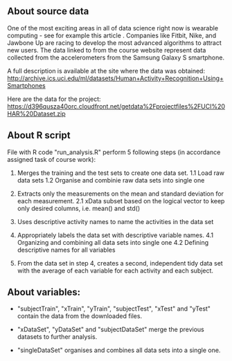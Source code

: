 ## About source data
One of the most exciting areas in all of data science right now is wearable computing - see for example this article . Companies like Fitbit, Nike, and Jawbone Up are racing to develop the most advanced algorithms to attract new users. The data linked to from the course website represent data collected from the accelerometers from the Samsung Galaxy S smartphone. 

A full description is available at the site where the data was obtained:
http://archive.ics.uci.edu/ml/datasets/Human+Activity+Recognition+Using+Smartphones

Here are the data for the project:
https://d396qusza40orc.cloudfront.net/getdata%2Fprojectfiles%2FUCI%20HAR%20Dataset.zip

## About R script
File with R code "run_analysis.R" perform 5 following steps (in accordance assigned task of course work):   

1. Merges the training and the test sets to create one data set.
    1.1 Load raw data sets
    1.2 Organise and combinie raw data sets into single one
    
2. Extracts only the measurements on the mean and standard deviation for each measurement.
    2.1 xData subset based on the logical vector to keep only desired            columns, i.e. mean() and std()
    
3. Uses descriptive activity names to name the activities in the data set

4. Appropriately labels the data set with descriptive variable names.
    4.1 Organizing and combining all data sets into single one
    4.2 Defining descriptive names for all variables
    
5. From the data set in step 4, creates a second, independent tidy data set with the average of each variable for each activity and each subject.


## About variables:   
* "subjectTrain", "xTrain", "yTrain", "subjectTest", "xTest" and "yTest" contain the data from the downloaded files.

* "xDataSet", "yDataSet" and "subjectDataSet" merge the previous datasets to further analysis.

* "singleDataSet" organises and combines all data sets into a single one.
